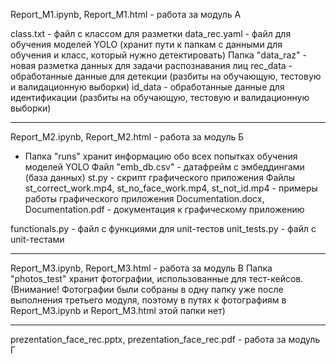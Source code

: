 Report_M1.ipynb, Report_M1.html - работа за модуль А

class.txt - файл с классом для разметки
data_rec.yaml - файл для обучения моделей YOLO (хранит пути к папкам с данными для обучения и класс, который нужно детектировать)
Папка "data_raz" - новая разметка данных для задачи распознавания лиц
rec_data - обработанные данные для детекции (разбиты на обучающую, тестовую и валидационную выборки)
id_data - обработанные данные для идентификации (разбиты на обучающую, тестовую и валидационную выборки)

__________________________________________________________________________________________________________

Report_M2.ipynb, Report_M2.html - работа за модуль Б

* Папка "runs" хранит информацию обо всех попытках обучения моделей YOLO
Файл "emb_db.csv" - датафрейм с эмбеддингами (база данных)
st.py - скрипт графического приложения
Файлы st_correct_work.mp4, st_no_face_work.mp4, st_not_id.mp4 - примеры работы графического приложения
Documentation.docx, Documentation.pdf - документация к графическому приложению

functionals.py - файл с функциями для unit-тестов
unit_tests.py - файл с unit-тестами
__________________________________________________________________________________________________________

Report_M3.ipynb, Report_M3.html - работа за модуль В
Папка "photos_test" хранит фотографии, использованные для тест-кейсов. (Внимание! Фотографии были собраны в одну папку уже после выполнения третьего модуля, поэтому в путях к фотографиям в Report_M3.ipynb и Report_M3.html этой папки нет)

__________________________________________________________________________________________________________

prezentation_face_rec.pptx, prezentation_face_rec.pdf - работа за модуль Г